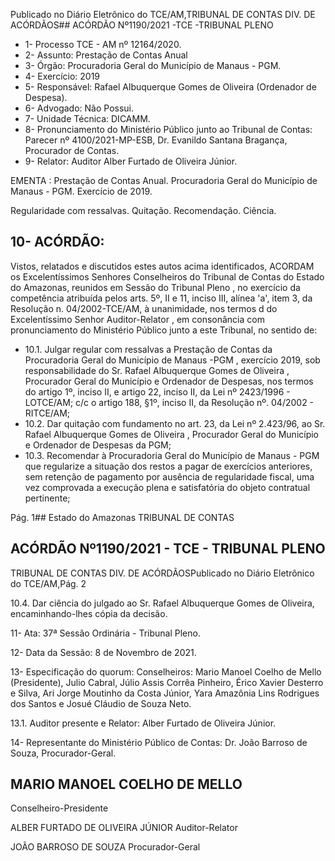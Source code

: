 Publicado  no  Diário  Eletrônico do TCE/AM,TRIBUNAL DE CONTAS DIV. DE ACÓRDÃOS## ACÓRDÃO Nº1190/2021 -TCE -TRIBUNAL PLENO

- 1- Processo TCE - AM nº 12164/2020.
- 2- Assunto: Prestação de Contas Anual
- 3- Órgão: Procuradoria Geral do Município de Manaus - PGM.
- 4- Exercício: 2019
- 5- Responsável: Rafael Albuquerque Gomes de Oliveira (Ordenador de Despesa).
- 6- Advogado: Não Possui.
- 7- Unidade Técnica: DICAMM.
- 8- Pronunciamento  do  Ministério  Público  junto  ao  Tribunal  de  Contas: Parecer  nº 4100/2021-MP-ESB, Dr. Evanildo Santana Bragança, Procurador de Contas.
- 9- Relator: Auditor Alber Furtado de Oliveira Júnior.

EMENTA : Prestação de Contas Anual. Procuradoria Geral do Município de Manaus - PGM. Exercício de 2019.

Regularidade com ressalvas. Quitação. Recomendação. Ciência.

## 10-  ACÓRDÃO:

Vistos, relatados e discutidos estes autos acima identificados, ACORDAM os Excelentíssimos Senhores Conselheiros do Tribunal de Contas do Estado do Amazonas, reunidos em Sessão do Tribunal Pleno , no exercício da competência atribuída pelos arts. 5º, II e 11, inciso III, alínea 'a', item 3, da Resolução n. 04/2002-TCE/AM, à unanimidade, nos termos d do Excelentíssimo Senhor Auditor-Relator , em  consonância com pronunciamento do Ministério Público junto a este Tribunal, no sentido de:

- 10.1.  Julgar regular com ressalvas a  Prestação de Contas da Procuradoria Geral do Município de Manaus -PGM , exercício 2019, sob responsabilidade do Sr. Rafael Albuquerque  Gomes  de  Oliveira , Procurador Geral do Município e Ordenador de Despesas, nos termos do artigo 1º, inciso II, e artigo 22, inciso II, da Lei nº 2423/1996 - LOTCE/AM; c/c o artigo 188, §1º, inciso II, da Resolução nº. 04/2002 - RITCE/AM;
- 10.2. Dar  quitação com  fundamento  no  art.  23,  da  Lei  nº  2.423/96,  ao  Sr. Rafael Albuquerque Gomes de Oliveira , Procurador Geral do Município e Ordenador de Despesas da PGM;
- 10.3. Recomendar à Procuradoria  Geral  do  Município  de  Manaus  -  PGM que  regularize  a  situação  dos  restos  a  pagar  de  exercícios  anteriores, sem retenção de pagamento por ausência de regularidade fiscal, uma vez comprovada a execução plena e satisfatória do objeto contratual pertinente;

Pág. 1## Estado do Amazonas TRIBUNAL DE CONTAS

## ACÓRDÃO Nº1190/2021 - TCE - TRIBUNAL PLENO

TRIBUNAL DE CONTAS DIV. DE ACÓRDÃOSPublicado  no  Diário  Eletrônico do TCE/AM,Pág. 2

10.4. Dar ciência do julgado ao Sr. Rafael Albuquerque  Gomes  de Oliveira, encaminhando-lhes cópia da decisão.

11-  Ata: 37ª Sessão Ordinária - Tribunal Pleno.

12-  Data da Sessão: 8 de Novembro de 2021.

13-  Especificação do quorum: Conselheiros: Mario Manoel Coelho de Mello (Presidente), Julio Cabral, Júlio Assis Corrêa Pinheiro, Érico Xavier Desterro e Silva, Ari  Jorge  Moutinho  da  Costa  Júnior,  Yara  Amazônia  Lins  Rodrigues  dos  Santos  e Josué Cláudio de Souza Neto.

13.1. Auditor presente e Relator: Alber Furtado de Oliveira Júnior.

14-  Representante  do  Ministério  Público  de  Contas: Dr. João  Barroso  de  Souza, Procurador-Geral.

## MARIO MANOEL COELHO DE MELLO

Conselheiro-Presidente

ALBER FURTADO DE OLIVEIRA JÚNIOR Auditor-Relator

JOÃO BARROSO DE SOUZA Procurador-Geral